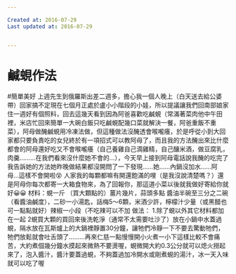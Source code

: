 ```yaml
---

Created at: 2016-07-29
Last updated at: 2016-07-29


---
```


# 鹹蜆作法


#簡單美好
上週先生到俄羅斯出差二週多，擔心我一個人晚上（白天送去給公婆帶）回家搞不定現在七個月正處於盧小小階段的小娃，所以提議讓我們回南部娘家住一週好有個照料，回去這幾天看到因為阿爸喜歡吃鹹蜆（常滿著菜肉他中午田裡，米店忙回來簡單一大碗白飯只吃鹹蜆配幾口菜就解決一餐，阿爸重飯不重菜），阿母做醃鹹蜆用冷凍法做，但這種做法沒醃透會喉嚨癢，於是呼從小到大回家都只要負責吃的女兒終於有一項招式可以教阿母了，而且我的方法醃出來比什麼都會的阿母還好吃又不會喉嚨癢（自己養雞自己滴雞精，自己釀米酒，做豆腐乳，肉羹………在我們看來沒什麼她不會的…），今天早上接到阿母電話說我醃的吃完了我告訴她的方法她昨晚做結果都沒開問了一下發現……她……內鍋沒加水……阿母…這樣不會開啦😵 人家我的每顆都嘛有開還飽滿的哩（是我沒說清楚嗎？）還是阿母你每次都寄一大箱食物來，為了回報你，那這道小菜以後就我做好寄給你就好😀😀
材料：蜆一斤 （買大顆點的）薑片幾片，蒜頭多點 醬油半碗至三分之二碗（看醬油鹹度），二砂一小湯匙，話梅5～6顆，米酒少許，檸檬汁少量（或黑醋也可一點點就好）辣椒一小段（不吃辣可以不加
做法：
1.除了蜆以外其它材料都加在一起
2蜆買大顆的買回來後洗乾淨（通常不太需要吐沙了）放在小鍋中水蓋過蜆，隔水放在瓦斯爐上的大鍋裡靜置30分鐘，讓牠們冷靜一下不要去驚動牠們，牠們放鬆就會吐舌頭了………再來仁慈一點慢慢開小火煮一小下這樣比較不會痛苦，大約煮個幾分鐘水摸起來微熱不要燙喔，蜆微開大約0.3公分就可以熄火撈起來了，泡入醬汁，醬汁要蓋過蜆，不夠蓋過加冷開水或剛煮蜆的湯汁，冰一天入味就可以吃了喔

